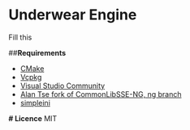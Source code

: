 # Underwear Engine

Fill this

##**Requirements**

- [CMake](https://cmake.org/)
- [Vcpkg](https://github.com/microsoft/vcpkg)
- [Visual Studio Community](https://visualstudio.microsoft.com/)
- [Alan Tse fork of CommonLibSSE-NG, ng branch](https://gitlab.com/colorglass/vcpkg-colorglass)
- [simpleini](https://github.com/brofield/simpleini)

**# Licence** MIT

